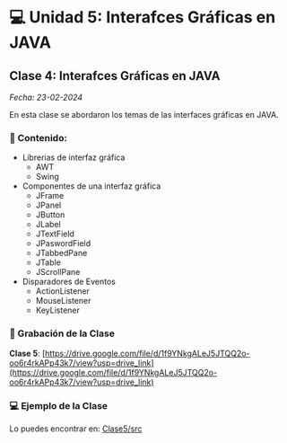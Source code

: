 # 💻 Unidad 5: Interafces Gráficas en JAVA

## Clase 4: Interafces Gráficas en JAVA

_Fecha: 23-02-2024_

En esta clase se abordaron los temas de las interfaces gráficas en JAVA.

### 📖 Contenido:

- Librerias de interfaz gráfica
    - AWT
    - Swing
- Componentes de una interfaz gráfica
    - JFrame
    - JPanel
    - JButton
    - JLabel
    - JTextField
    - JPaswordField
    - JTabbedPane
    - JTable
    - JScrollPane
- Disparadores de Eventos
    - ActionListener
    - MouseListener
    - KeyListener

### 🎥 Grabación de la Clase

**Clase 5**: [https://drive.google.com/file/d/1f9YNkgALeJ5JTQQ2o-oo6r4rkAPp43k7/view?usp=drive_link](https://drive.google.com/file/d/1f9YNkgALeJ5JTQQ2o-oo6r4rkAPp43k7/view?usp=drive_link)

### 💻 Ejemplo de la Clase

Lo puedes encontrar en:  [Clase5/src](./Clase5/src)

